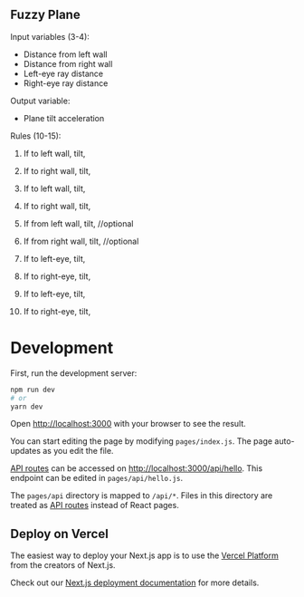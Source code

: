 ## Fuzzy Plane

Input variables (3-4):
- Distance from left wall
- Distance from right wall
- Left-eye ray distance
- Right-eye ray distance

Output variable:
- Plane tilt acceleration

Rules (10-15):
1. If <very-close> to left wall, <big-right> tilt,
2. If <very-close> to right wall, <big-left> tilt,
3. If <close> to left wall, <small-right> tilt,
4. If <close> to right wall, <small-left> tilt,
5. If <far> from left wall, <small-left> tilt, //optional
6. If <far> from right wall, <small-right> tilt, //optional

7. If <very-close> to left-eye, <big-right> tilt,
8. If <very-close> to right-eye, <big-left> tilt,
9. If <close> to left-eye, <small-right> tilt,
10. If <close> to right-eye, <small-left> tilt,

# Development
First, run the development server:
```bash
npm run dev
# or
yarn dev
```

Open [http://localhost:3000](http://localhost:3000) with your browser to see the result.

You can start editing the page by modifying `pages/index.js`. The page auto-updates as you edit the file.

[API routes](https://nextjs.org/docs/api-routes/introduction) can be accessed on [http://localhost:3000/api/hello](http://localhost:3000/api/hello). This endpoint can be edited in `pages/api/hello.js`.

The `pages/api` directory is mapped to `/api/*`. Files in this directory are treated as [API routes](https://nextjs.org/docs/api-routes/introduction) instead of React pages.

## Deploy on Vercel

The easiest way to deploy your Next.js app is to use the [Vercel Platform](https://vercel.com/new?utm_medium=default-template&filter=next.js&utm_source=create-next-app&utm_campaign=create-next-app-readme) from the creators of Next.js.

Check out our [Next.js deployment documentation](https://nextjs.org/docs/deployment) for more details.
